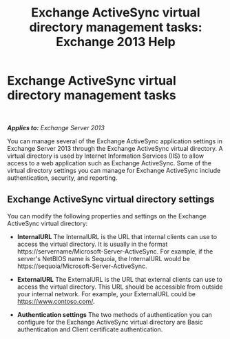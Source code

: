 ﻿---
title: 'Exchange ActiveSync virtual directory management tasks: Exchange 2013 Help'
TOCTitle: Exchange ActiveSync virtual directory management tasks
ms:assetid: f0b339b7-e184-4392-a133-20523183459d
ms:mtpsurl: https://technet.microsoft.com/en-us/library/Bb125170(v=EXCHG.150)
ms:contentKeyID: 49318512
ms.date: 05/13/2016
mtps_version: v=EXCHG.150
---

# Exchange ActiveSync virtual directory management tasks

 

_**Applies to:** Exchange Server 2013_


You can manage several of the Exchange ActiveSync application settings in Exchange Server 2013 through the Exchange ActiveSync virtual directory. A virtual directory is used by Internet Information Services (IIS) to allow access to a web application such as Exchange ActiveSync. Some of the virtual directory settings you can manage for Exchange ActiveSync include authentication, security, and reporting.

## Exchange ActiveSync virtual directory settings

You can modify the following properties and settings on the Exchange ActiveSync virtual directory:

  - **InternalURL** The InternalURL is the URL that internal clients can use to access the virtual directory. It is usually in the format https://servername/Microsoft-Server-ActiveSync. For example, if the server's NetBIOS name is Sequoia, the InternalURL would be https://sequoia/Microsoft-Server-ActiveSync.

  - **ExternalURL** The ExternalURL is the URL that external clients can use to access the virtual directory. This URL should be accessible from outside your internal network. For example, your ExternalURL could be https://www.contoso.com/.

  - **Authentication settings** The two methods of authentication you can configure for the Exchange ActiveSync virtual directory are Basic authentication and Client certificate authentication.

